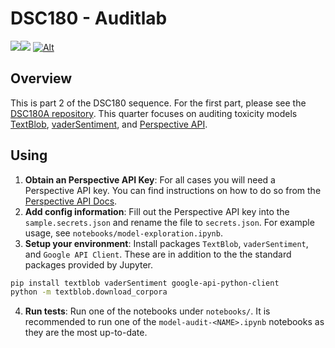 # DSC180 - Auditlab
<a href="https://github.com/jonathanlo411/dsc180b/releases"><img  src="https://img.shields.io/github/v/release/jonathanlo411/dsc180b"></a><a  href="https://github.com/jonathanlo411/dsc180b/blob/main/LICENSE"><img  src="https://img.shields.io/github/license/jonathanlo411/dsc180b"></a>
[![Alt](https://repobeats.axiom.co/api/embed/1b4b2b98c4e4c93342bc7f974c3e4d91b43087b7.svg "Repobeats analytics image for DSC180B")](https://github.com/jonathanlo411/dsc180b/pulse/monthly) 

## Overview
This is part 2 of the DSC180 sequence. For the first part, please see the [DSC180A repository](https://github.com/jonathanlo411/dsc180a). This quarter focuses on auditing toxicity models [TextBlob](https://textblob.readthedocs.io/en/dev/), [vaderSentiment](https://github.com/cjhutto/vaderSentiment), and [Perspective API](https://perspectiveapi.com/).

## Using
1. **Obtain an Perspective API Key**: For all cases you will need a Perspective API key. You can find instructions on how to do so from the [Perspective API Docs](https://developers.perspectiveapi.com/s/docs-get-started?language=en_US).
2. **Add config information**: Fill out the Perspective API key into the `sample.secrets.json` and rename the file to `secrets.json`. For example usage, see `notebooks/model-exploration.ipynb`. 
3. **Setup your environment**: Install packages `TextBlob`, `vaderSentiment`, and `Google API Client`. These are in addition to the the standard packages provided by Jupyter.
```bash
pip install textblob vaderSentiment google-api-python-client
python -m textblob.download_corpora
```
4. **Run tests**: Run one of the notebooks under `notebooks/`. It is recommended to run one of the `model-audit-<NAME>.ipynb` notebooks as they are the most up-to-date.
